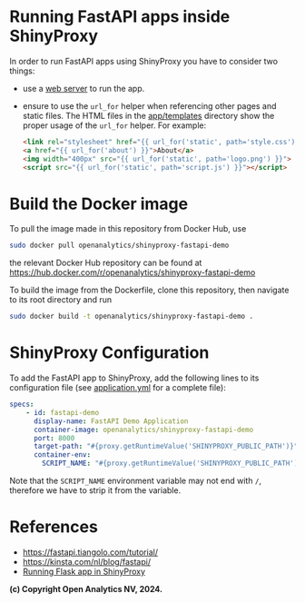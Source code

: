 # Running FastAPI apps inside ShinyProxy

In order to run FastAPI apps using ShinyProxy you have to consider two things:

- use a [web server](https://fastapi.tiangolo.com/deployment/manually/) to run
  the app.
- ensure to use the `url_for` helper when referencing other pages and static
  files. The HTML files in the [app/templates](app/templates) directory show the
  proper usage of the `url_for` helper. For example:

    ```html
    <link rel="stylesheet" href="{{ url_for('static', path='style.css') }}">
    <a href="{{ url_for('about') }}">About</a>
    <img width="400px" src="{{ url_for('static', path='logo.png') }}">
    <script src="{{ url_for('static', path='script.js') }}"></script>
    ```


# Build the Docker image

To pull the image made in this repository from Docker Hub, use

```bash
sudo docker pull openanalytics/shinyproxy-fastapi-demo
```

the relevant Docker Hub repository can be found at https://hub.docker.com/r/openanalytics/shinyproxy-fastapi-demo

To build the image from the Dockerfile, clone this repository, then navigate to its root directory and run

```bash
sudo docker build -t openanalytics/shinyproxy-fastapi-demo .
```

# ShinyProxy Configuration

To add the FastAPI app to ShinyProxy, add the following lines to its
configuration file (see [application.yml](./application.yml) for a complete
file):

```yaml
specs:
    - id: fastapi-demo
      display-name: FastAPI Demo Application
      container-image: openanalytics/shinyproxy-fastapi-demo
      port: 8000
      target-path: "#{proxy.getRuntimeValue('SHINYPROXY_PUBLIC_PATH')}"
      container-env:
        SCRIPT_NAME: "#{proxy.getRuntimeValue('SHINYPROXY_PUBLIC_PATH').replaceFirst('/$','')}"
```

Note that the `SCRIPT_NAME` environment variable may not end with `/`, therefore
we have to strip it from the variable.

# References

- https://fastapi.tiangolo.com/tutorial/
- https://kinsta.com/nl/blog/fastapi/
- [Running Flask app in ShinyProxy](https://github.com/openanalytics/shinyproxy-flask-demo)


**(c) Copyright Open Analytics NV, 2024.**
